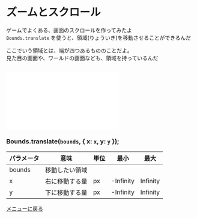 # ズームとスクロール


ゲームでよくある、画面のスクロールを作ってみたよ  
`Bounds.translate` を使うと、領域(りょういき)を移動させることができるんだ

ここでいう領域とは、端が四つあるもののことだよ。  
見た目の画面や、ワールドの画面なども、領域を持っているんだ


## ![改造する](views/main.js)


### Bounds.translate(`bounds`, { x: `x`, y: `y` });
パラメータ | 意味 | 単位 | 最小 | 最大 
--- | --- | --- | --- | ---
bounds | 移動したい領域 |  |  | 
x | 右に移動する量 | px | -Infinity | Infinity
y | 下に移動する量 | px | -Infinity | Infinity


[メニューに戻る](index.html)

